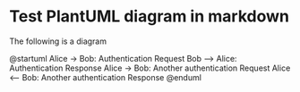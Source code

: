 # Test PlantUML diagram in markdown

The following is a diagram

<p>
    <foreign outputclass="embed-plant-uml">@startuml
	Alice -> Bob: Authentication Request
	Bob --> Alice: Authentication Response
	Alice -> Bob: Another authentication Request
	Alice &lt;-- Bob: Another authentication Response
	    @enduml</foreign>
</p>
